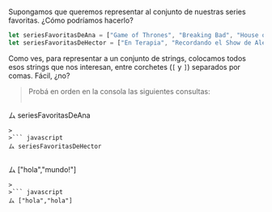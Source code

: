Supongamos que queremos representar al conjunto de nuestras series favoritas. ¿Cómo podríamos hacerlo?

```javascript
let seriesFavoritasDeAna = ["Game of Thrones", "Breaking Bad", "House of Cards"];
let seriesFavoritasDeHector = ["En Terapia", "Recordando el Show de Alejandro Molina"]
```

Como ves, para representar a un conjunto de strings, colocamos todos esos strings que nos interesan, entre corchetes (`[` y `]`) separados por comas. Fácil, ¿no?

> Probá en orden en la consola las siguientes consultas:
>
>``` javascript
ム seriesFavoritasDeAna
```
>
>``` javascript
ム seriesFavoritasDeHector
```
>
>``` javascript
ム ["hola","mundo!"]
```
>
>``` javascript
ム ["hola","hola"]
```